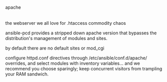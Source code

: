 apache
######

the webserver we all love for .htaccess commodity chaos

ansible-pcd provides a stripped down apache version that bypasses
the distribution's management of modules and sites.

by default there are no default sites or mod_cgi 

configure httpd.conf directives through /etc/ansible/conf.d/apache/
overrides, and select modules with inventory variables...
and we recommend you choose sparingly;
keep concurrent visitors from trampling your RAM sandwich. 
